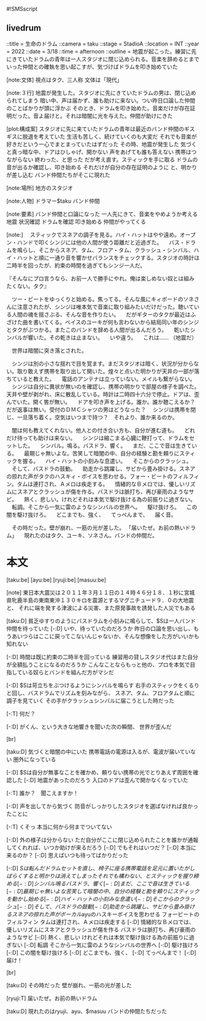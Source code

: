 #!SMSscript

## livedrum

::title = 生命のドラム
::camera = taku
::stage = StadioA
::location = INT
::year = 2022
::date = 3/18
::time = afternoon
::outline = 地震が起こった。練習に先にきていたドラムの青年は一人スタジオに閉じ込められる。音楽を辞めるとまでいった仲間との確執を思い起こすが、気づけばドラムを叩き始めていた

[note:文体]
視点はタク、三人称
文体は「現代」

[note:３行]
地震が発生した。スタジオに先にきていたドラムの男は、閉じ込められてしまう
暗い中、声は届かず、誰も助けに来ない。つい昨日口論した仲間のことばかりが頭に浮かぶ
そのとき、ドラムを叩き始めた。音楽だけが存在証明だった。音よ届けと。それは暗闇に光を与えた。仲間が助けにきた

[plot:構成案]
スタジオに先に来ていたドラムの青年は最近のバンド仲間のギスギスに脱退を考えていた
生活も苦しく、続けていくのも大変だ
それでも音楽が好きだという一心でまとまっていたはずだった
その時、地震が発生した
気づくと真っ暗な中、ドアはひしゃげ、開かない
声をあげても誰も答えない
携帯はつながらない
終わった、と思った
だが考え直す。スティックを手に取る
ドラムの音が出るか確認し、叩き始める
それだけが自分の存在証明のように
と、明かりが差し込む
バンド仲間たちがそこに現れた

[note:場所]
地方のスタジオ

[note:人物]
ドラマー$taku
バンド仲間

[note:要素]
バンド仲間と口論になった
一人先にきて、音楽をやめようか考える
地震
状況確認
ドラムを確認
叩き始める
仲間がやってくる

[note:]
　スティックでスネアの調子を見る。ハイ・ハットはやや遠め。オープン・ハンドで叩くシンジには他の人間が使う距離だと近過ぎた。
　バス・ドラムを鳴らし、そこからスネア、タム、フロア・タム、クラッシュ・シンバル、ハイ・ハットと順に一通り音を響かせバランスをチェックする。スタジオの時計は二時半を回ったが、約束の時間を過ぎてもシンジ一人だ。

『そんなにプロ言うなら、お前一人で勝手にやれ。俺は楽しめない奴とは組みたくない。タク』

　ツー・ビートをゆっくりと始める。焦ってる。そんな風にキィボードのソネさんに注意されたが、シンジは唯本気で音楽に取り組みたいだけだった。聴いている人間の魂を揺さぶる、そんな音を作りたい。
　だがギターのタクが最近はふざけた曲を書いてくる。ベイスのユーキが何も言わないから結局同い年のシンジとタクがぶつかる。またこのバンドを辞める人間が出るんだろう。
　乾いたシンバルが響いた。その乾きは止まない。
　いや違う。
　これは……
（地震だ）

　世界は暗闇に突き落とされた。

　シンジは別の小さな揺れで目を覚ます。まだスタジオは暗く、状況が分からない。取り敢えず携帯を取り出して開いた。煌々と点いた明かりが天井の一部が落ちていると教えた。
　電話のアンテナは立っていない。メイルも繋がらない。
　シンジは自分に異状が無いのを確認し、携帯の明かりで部屋の様子を調べた。天井や壁が剥がれ、床に散乱している。時計は二時四十六分で停止。ドアは、歪んでいた。開く筈が無い。
　ドアを叩き声を上げる。誰か。誰か聴こえるか？　だが返事は無い。受付のＤＭＣシャツの男はどうなった？
　シンジは携帯を閉じ、一旦落ち着く。空気はいつまで持つ？　それより、誰か来るのか。

　闇は何も教えてくれない。他人との付き合い方も、自分が進む道も。
　どれだけ待っても助けは来ない。
　シンジは縮こまる心臓に鞭打って、ドラムをセットした。
　シンバル。鳴る。バスドラ、響く。
　まだ、ここで音は生きている。
　最期じゃ無いよな。苦笑して暗闇の中、自分の経験と勘を頼りにスティックを握る。
　ハイ・ハットの小刻みな息遣い。
　そこからのクラッシュ。
　そして、バスドラの鼓動。
　助走から跳躍し、サビから畳み掛ける。スネアの掠れた声がタクのハスキィ・ボイスを思わせる。フォー・ビートのフィルフィン。タムは連打され、Ａメロは疾走する。
　情緒的なＢメロでは、優しいリズムにスネアとクラッシュが傷を作る。バスドラは脈打ち、再び豪雨のようなサビ。
　熱く、悲しい。けれどそれは本気で駆け抜ける為の前振りに過ぎない。
　転調。そこから一気に雷のようなシンバルの世界へ。
　駆け抜けろ。
　この闇を駆け抜けろ。
　どこまでも、強く、
　てっぺんまで、
　届く音。

　その時だった。壁が崩れ、一筋の光が差した。
「届いたぜ。お前の熱いドラム」
　現れたのはタク、ユーキ、ソネさん。バンドの仲間だ。


# 本文

[taku:be]
[ayu:be]
[ryuji:be]
[masuu:be]

[note]
東日本大震災は２０１１年３月１１日の１４時４６分１８．１秒に宮城県牝鹿半島の東南東沖１３０キロを震源とするマグニチュード９．０の大地震と、
それに端を発する津波による災害、また原発事故を誘発した人災でもある

[taku:D]
貧乏ゆすりのようにバスドラムを小刻みに鳴らして、$Sは一人バンド仲間を待っていた
[-:D]
いや、待っていたのだろうか
昨日の口論を思い出し、もうあいつらはここに戻ってこないんじゃないか、そんな想像をした方がいいかも知れない

[-:D]
時間は既に約束の二時半を回っている
練習用の貸しスタジオ代はまた自分が全額払うことになるのだろうか
こんなことならもっと他の、プロを本気で目指している奴らとバンドを組んだ方がマシだ

[-:D]
$Sは苛立ちをぶつけるようにシンバルを鳴らす
右手のスティックをくるりと回し、バスドラムでリズムを刻みながら、
スネア、タム、フロアタムと順に調子を見ていく
その手がクラッシュシンバルに届こうとした時だった

[-:T]
何だ？

[-:D]
がくん、という大きな地響きを聞いた次の瞬間、
世界が歪んだ

[br]

[taku:D]
気づくと暗闇の中にいた
携帯電話の電源は入るが、電波が届いていない
圏外になっている

[-:D]
$Sは自分が無事なことを確かめ、頼りない携帯の光でとりあえず周囲を確認した
[-:D]
地震があったのだろう
入口のドアは歪んで開かなくなっていた

[-:T]
誰か？　聞こえますか！

[-:D]
声を出してから気づく
防音がしっかりしたスタジオを選ばなければ良かったことに

[-:T]
くそっ
本当に何から何までついてない

[-:D]
外の様子は分からない
ただ自分がここに閉じ込められたことを誰かが通報してくれれば、いつか助けが来るだろう
[-:D]
でもそれはいつだ？
[-:D]
本当に来るのか？
[-:D]
思えばいつも待ってばかりだった

[-:D]
$Sは転んだドラムセットを直し、椅子に座る
携帯電話を足元に置いたがしばらくすると明かりは消えてしまった
それでも構わない、とスティックを握り締める
[-:D]
シンバル
鳴る
バスドラ、響く
[-:D]
まだ、ここで音は生きている
[-:D]
最期じゃ無いよな
苦笑して暗闇の中、自分の経験と勘を頼りにスティックを動かし始める
[-:D]
ハイ・ハットの小刻みな息遣い
[-:D]
そこからのクラッシュ
[-:D]
そして、バスドラの鼓動
[-:D]
助走から跳躍し、サビから畳み掛ける
スネアの掠れた声がボーカル$ayuのハスキーボイスを思わせる
フォービートのフィルフィン
タムは連打され、Ａメロは疾走する
[-:D]
情緒的なＢメロでは、優しいリズムにスネアとクラッシュが傷を作る
バスドラは脈打ち、再び豪雨のようなサビ
[-:D]
熱く、悲しい
けれどそれは本気で駆け抜ける為の前振りに過ぎない
[-:D]
転調
そこから一気に雷のようなシンバルの世界へ
[-:D]
駆け抜けろ
[-:D]
この闇を駆け抜けろ
[-:D]
どこまでも、強く、
[-:D]
てっぺんまで！
[-:D]
届け！

[br]

[taku:D]
その時だった
壁が崩れ、一筋の光が差した

[ryuji:T]
届いたぜ。お前の熱いドラム

[taku:D]
現れたのは$ryuji、$ayu、$masuu
バンドの仲間たちだった

